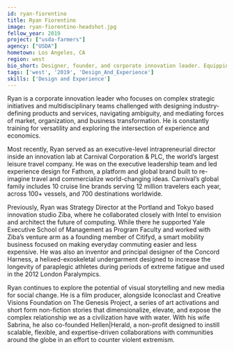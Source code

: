 ```yaml
---
id: ryan-fiorentino
title: Ryan Fiorentino
image: ryan-fiorentino-headshot.jpg
fellow_year: 2019
project: ["usda-farmers"]
agency: ["USDA"]
hometown: Los Angeles, CA
region: west
bio_short: Designer, founder, and corporate innovation leader. Equipping multidisciplinary teams to design industry defining products and services, navigate ambiguity, and mediate forces of market, organization, and business transformation.
tags: ['west', '2019', 'Design_And_Experience']
skills: ['Design and Experience']
---
```


Ryan is a corporate innovation leader who focuses on complex strategic initiatives and multidisciplinary teams challenged with designing industry-defining products and services, navigating ambiguity, and mediating forces of market, organization, and business transformation. He is constantly training for versatility and exploring the intersection of experience and economics.

Most recently, Ryan served as an executive-level intrapreneurial director inside an innovation lab at Carnival Corporation & PLC, the world’s largest leisure travel company. He was on the executive leadership team and led experience design for Fathom, a platform and global brand built to re-imagine travel and commercialize world-changing ideas. Carnival’s global family includes 10 cruise line brands serving 12 million travelers each year, across 100+ vessels, and 700 destinations worldwide.

Previously, Ryan was Strategy Director at the Portland and Tokyo based innovation studio Ziba, where he collaborated closely with Intel to envision and architect the future of computing. While there he supported Yale Executive School of Management as Program Faculty and worked with Ziba’s venture arm as a founding member of Citifyd, a smart mobility business focused on making everyday commuting easier and less expensive. He was also an inventor and principal designer of the Concord Harness, a helixed-exoskeletal undergarment de­signed to increase the longevity of para­plegic athletes during periods of extreme fatigue and used in the 2012 London Paralympics.

Ryan continues to explore the potential of visual storytelling and new media for social change.  He is a film producer, alongside Iconoclast and Creative Visions Foundation on The Genesis Project, a series of art activations and short form non-fiction stories that dimensionalize, elevate, and expose the complex relationship we as a civilization have with water. With his wife Sabrina, he also co-founded Hellen|Herald, a non-profit designed to instill scalable, flexible, and expertise-driven collaborations with com­munities around the globe in an effort to counter violent extremism.
